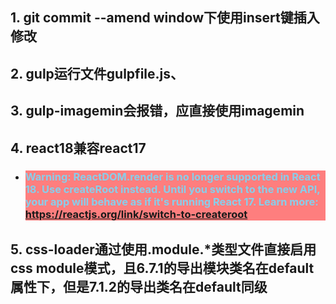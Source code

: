 
## 1. git commit --amend window下使用insert键插入修改

## 2. gulp运行文件gulpfile.js、

## 3. gulp-imagemin会报错，应直接使用imagemin

## 4. react18兼容react17
- ### <p style="color:skyblue; background: rgba(255,0,0,0.5)"> Warning: ReactDOM.render is no longer supported in React 18. Use createRoot instead. Until you switch to the new API, your app will behave as if it's running React 17. Learn more: https://reactjs.org/link/switch-to-createroot</p>

## 5. css-loader通过使用.module.*类型文件直接启用css module模式，且6.7.1的导出模块类名在default属性下，但是7.1.2的导出类名在default同级